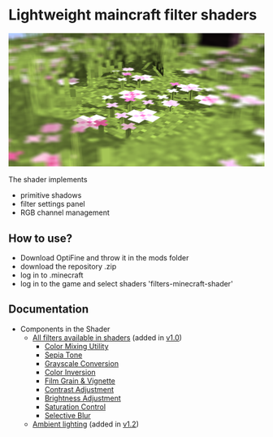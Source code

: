 # Lightweight maincraft filter shaders

![](https://github.com/DKMFzF/filter-shader-documentation/blob/d35d35edc7438dc8679eabd178adbf2f8a95bfd1/img/screenshot1.png)

The shader implements 
- primitive shadows
- filter settings panel
- RGB channel management

## How to use?
- Download OptiFine and throw it in the mods folder
- download the repository .zip
- log in to .minecraft
- log in to the game and select shaders 'filters-minecraft-shader'

## Documentation

- Components in the Shader
  - [All filters available in shaders](https://github.com/DKMFzF/filter-shader-documentation/blob/80f48f2a3b4ed8bc076c2cd2d9e7d66b5d31e14b/docs/all-filters-available-in-shaders.md) (added in [v1.0](https://github.com/DKMFzF/filter-shader-documentation/blob/80f48f2a3b4ed8bc076c2cd2d9e7d66b5d31e14b/docs/all-filters-available-in-shaders.md))
    - [Color Mixing Utility](https://github.com/DKMFzF/filter-shader-documentation/blob/80f48f2a3b4ed8bc076c2cd2d9e7d66b5d31e14b/docs/all-filters-available-in-shaders.md#color-mixing-utility)
    - [Sepia Tone](https://github.com/DKMFzF/filter-shader-documentation/blob/80f48f2a3b4ed8bc076c2cd2d9e7d66b5d31e14b/docs/all-filters-available-in-shaders.md#sepia-tone)
    - [Grayscale Conversion](https://github.com/DKMFzF/filter-shader-documentation/blob/80f48f2a3b4ed8bc076c2cd2d9e7d66b5d31e14b/docs/all-filters-available-in-shaders.md#grayscale-conversion)
    - [Color Inversion](https://github.com/DKMFzF/filter-shader-documentation/blob/80f48f2a3b4ed8bc076c2cd2d9e7d66b5d31e14b/docs/all-filters-available-in-shaders.md#color-inversion)
    - [Film Grain & Vignette](https://github.com/DKMFzF/filter-shader-documentation/blob/80f48f2a3b4ed8bc076c2cd2d9e7d66b5d31e14b/docs/all-filters-available-in-shaders.md#film-grain-vignette)
    - [Contrast Adjustment](https://github.com/DKMFzF/filter-shader-documentation/blob/80f48f2a3b4ed8bc076c2cd2d9e7d66b5d31e14b/docs/all-filters-available-in-shaders.md#contrast-adjustment)
    - [Brightness Adjustment](https://github.com/DKMFzF/filter-shader-documentation/blob/80f48f2a3b4ed8bc076c2cd2d9e7d66b5d31e14b/docs/all-filters-available-in-shaders.md#brightness-adjustment)
    - [Saturation Control](https://github.com/DKMFzF/filter-shader-documentation/blob/80f48f2a3b4ed8bc076c2cd2d9e7d66b5d31e14b/docs/all-filters-available-in-shaders.md#saturation-control)
    - [Selective Blur](https://github.com/DKMFzF/filter-shader-documentation/blob/80f48f2a3b4ed8bc076c2cd2d9e7d66b5d31e14b/docs/all-filters-available-in-shaders.md#selective-blur)
  - [Ambient lighting](https://github.com/DKMFzF/filter-shader-documentation/blob/80f48f2a3b4ed8bc076c2cd2d9e7d66b5d31e14b/docs/ambient-lighting.md) (added in [v1.2](https://github.com/DKMFzF/filter-shader-documentation/blob/80f48f2a3b4ed8bc076c2cd2d9e7d66b5d31e14b/CHANGELOG/v1.1/README.md))
